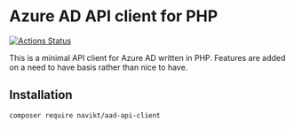 # Azure AD API client for PHP

[![Actions Status](https://github.com/navikt/aad-api-client-php/workflows/Run%20tests/badge.svg)](https://github.com/navikt/aad-api-client-php/actions)

This is a minimal API client for Azure AD written in PHP. Features are added on a need to have basis rather than nice to have.

## Installation

    composer require navikt/aad-api-client